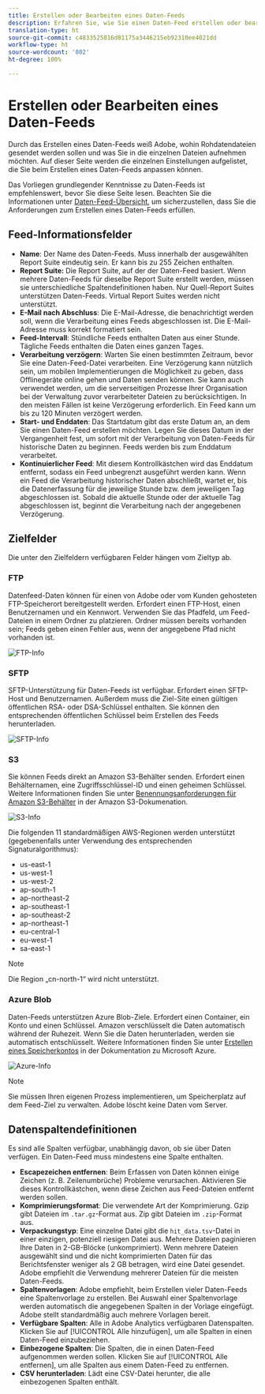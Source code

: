 ```yaml
---
title: Erstellen oder Bearbeiten eines Daten-Feeds
description: Erfahren Sie, wie Sie einen Daten-Feed erstellen oder bearbeiten.
translation-type: ht
source-git-commit: c4833525816d81175a3446215eb92310ee4021dd
workflow-type: ht
source-wordcount: '802'
ht-degree: 100%

---
```



# Erstellen oder Bearbeiten eines Daten-Feeds

Durch das Erstellen eines Daten-Feeds weiß Adobe, wohin Rohdatendateien gesendet werden sollen und was Sie in die einzelnen Dateien aufnehmen möchten. Auf dieser Seite werden die einzelnen Einstellungen aufgelistet, die Sie beim Erstellen eines Daten-Feeds anpassen können.

Das Vorliegen grundlegender Kenntnisse zu Daten-Feeds ist empfehlenswert, bevor Sie diese Seite lesen. Beachten Sie die Informationen unter [Daten-Feed-Übersicht](data-feed-overview.md), um sicherzustellen, dass Sie die Anforderungen zum Erstellen eines Daten-Feeds erfüllen.

## Feed-Informationsfelder

* **Name**: Der Name des Daten-Feeds. Muss innerhalb der ausgewählten Report Suite eindeutig sein. Er kann bis zu 255 Zeichen enthalten.
* **Report Suite:** Die Report Suite, auf der der Daten-Feed basiert. Wenn mehrere Daten-Feeds für dieselbe Report Suite erstellt werden, müssen sie unterschiedliche Spaltendefinitionen haben. Nur Quell-Report Suites unterstützen Daten-Feeds. Virtual Report Suites werden nicht unterstützt.
* **E-Mail nach Abschluss**: Die E-Mail-Adresse, die benachrichtigt werden soll, wenn die Verarbeitung eines Feeds abgeschlossen ist. Die E-Mail-Adresse muss korrekt formatiert sein.
* **Feed-Intervall**: Stündliche Feeds enthalten Daten aus einer Stunde. Tägliche Feeds enthalten die Daten eines ganzen Tages.
* **Verarbeitung verzögern**: Warten Sie einen bestimmten Zeitraum, bevor Sie eine Daten-Feed-Datei verarbeiten. Eine Verzögerung kann nützlich sein, um mobilen Implementierungen die Möglichkeit zu geben, dass Offlinegeräte online gehen und Daten senden können. Sie kann auch verwendet werden, um die serverseitigen Prozesse Ihrer Organisation bei der Verwaltung zuvor verarbeiteter Dateien zu berücksichtigen. In den meisten Fällen ist keine Verzögerung erforderlich. Ein Feed kann um bis zu 120 Minuten verzögert werden.
* **Start- und Enddaten**: Das Startdatum gibt das erste Datum an, an dem Sie einen Daten-Feed erstellen möchten. Legen Sie dieses Datum in der Vergangenheit fest, um sofort mit der Verarbeitung von Daten-Feeds für historische Daten zu beginnen. Feeds werden bis zum Enddatum verarbeitet.
* **Kontinuierlicher Feed**: Mit diesem Kontrollkästchen wird das Enddatum entfernt, sodass ein Feed unbegrenzt ausgeführt werden kann. Wenn ein Feed die Verarbeitung historischer Daten abschließt, wartet er, bis die Datenerfassung für die jeweilige Stunde bzw. dem jeweiligen Tag abgeschlossen ist. Sobald die aktuelle Stunde oder der aktuelle Tag abgeschlossen ist, beginnt die Verarbeitung nach der angegebenen Verzögerung.

## Zielfelder

Die unter den Zielfeldern verfügbaren Felder hängen vom Zieltyp ab.

### FTP

Datenfeed-Daten können für einen von Adobe oder vom Kunden gehosteten FTP-Speicherort bereitgestellt werden. Erfordert einen FTP-Host, einen Benutzernamen und ein Kennwort. Verwenden Sie das Pfadfeld, um Feed-Dateien in einem Ordner zu platzieren. Ordner müssen bereits vorhanden sein; Feeds geben einen Fehler aus, wenn der angegebene Pfad nicht vorhanden ist.

![FTP-Info](assets/dest-ftp.jpg)

### SFTP

SFTP-Unterstützung für Daten-Feeds ist verfügbar. Erfordert einen SFTP-Host und Benutzernamen. Außerdem muss die Ziel-Site einen gültigen öffentlichen RSA- oder DSA-Schlüssel enthalten. Sie können den entsprechenden öffentlichen Schlüssel beim Erstellen des Feeds herunterladen.

![SFTP-Info](assets/dest-sftp.jpg)

### S3

Sie können Feeds direkt an Amazon S3-Behälter senden. Erfordert einen Behälternamen, eine Zugriffsschlüssel-ID und einen geheimen Schlüssel. Weitere Informationen finden Sie unter [Benennungsanforderungen für Amazon S3-Behälter](https://docs.aws.amazon.com/awscloudtrail/latest/userguide/cloudtrail-s3-bucket-naming-requirements.html) in der Amazon S3-Dokumenation.

![S3-Info](assets/dest-s3.jpg)

Die folgenden 11 standardmäßigen AWS-Regionen werden unterstützt (gegebenenfalls unter Verwendung des entsprechenden Signaturalgorithmus):

* us-east-1
* us-west-1
* us-west-2
* ap-south-1
* ap-northeast-2
* ap-southeast-1
* ap-southeast-2
* ap-northeast-1
* eu-central-1
* eu-west-1
* sa-east-1

>[!NOTE]
>
>Die Region „cn-north-1“ wird nicht unterstützt.

### Azure Blob

Daten-Feeds unterstützen Azure Blob-Ziele. Erfordert einen Container, ein Konto und einen Schlüssel. Amazon verschlüsselt die Daten automatisch während der Ruhezeit. Wenn Sie die Daten herunterladen, werden sie automatisch entschlüsselt. Weitere Informationen finden Sie unter [Erstellen eines Speicherkontos](https://docs.microsoft.com/de-de/azure/storage/common/storage-quickstart-create-account?tabs=azure-portal#view-and-copy-storage-access-keys) in der Dokumentation zu Microsoft Azure.

![Azure-Info](assets/azure.png)

>[!NOTE]
>
>Sie müssen Ihren eigenen Prozess implementieren, um Speicherplatz auf dem Feed-Ziel zu verwalten. Adobe löscht keine Daten vom Server.

## Datenspaltendefinitionen

Es sind alle Spalten verfügbar, unabhängig davon, ob sie über Daten verfügen. Ein Daten-Feed muss mindestens eine Spalte enthalten.

* **Escapezeichen entfernen**: Beim Erfassen von Daten können einige Zeichen (z. B. Zeilenumbrüche) Probleme verursachen. Aktivieren Sie dieses Kontrollkästchen, wenn diese Zeichen aus Feed-Dateien entfernt werden sollen.
* **Komprimierungsformat**: Die verwendete Art der Komprimierung. Gzip gibt Dateien im `.tar.gz`-Format aus. Zip gibt Dateien im `.zip`-Format aus.
* **Verpackungstyp**: Eine einzelne Datei gibt die `hit_data.tsv`-Datei in einer einzigen, potenziell riesigen Datei aus. Mehrere Dateien paginieren Ihre Daten in 2-GB-Blöcke (unkomprimiert). Wenn mehrere Dateien ausgewählt sind und die nicht komprimierten Daten für das Berichtsfenster weniger als 2 GB betragen, wird eine Datei gesendet. Adobe empfiehlt die Verwendung mehrerer Dateien für die meisten Daten-Feeds.
* **Spaltenvorlagen**: Adobe empfiehlt, beim Erstellen vieler Daten-Feeds eine Spaltenvorlage zu erstellen. Bei Auswahl einer Spaltenvorlage werden automatisch die angegebenen Spalten in der Vorlage eingefügt. Adobe stellt standardmäßig auch mehrere Vorlagen bereit.
* **Verfügbare Spalten**: Alle in Adobe Analytics verfügbaren Datenspalten. Klicken Sie auf [!UICONTROL Alle hinzufügen], um alle Spalten in einen Daten-Feed einzubeziehen.
* **Einbezogene Spalten**: Die Spalten, die in einen Daten-Feed aufgenommen werden sollen. Klicken Sie auf [!UICONTROL Alle entfernen], um alle Spalten aus einem Daten-Feed zu entfernen.
* **CSV herunterladen**: Lädt eine CSV-Datei herunter, die alle einbezogenen Spalten enthält.
